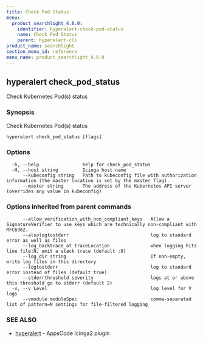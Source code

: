 ```yaml
---
title: Check Pod Status
menu:
  product_searchlight_4.0.0:
    identifier: hyperalert-check-pod-status
    name: Check Pod Status
    parent: hyperalert-cli
product_name: searchlight
section_menu_id: reference
menu_name: product_searchlight_4.0.0
---
```

## hyperalert check_pod_status

Check Kubernetes Pod(s) status

### Synopsis

Check Kubernetes Pod(s) status

```
hyperalert check_pod_status [flags]
```

### Options

```
  -h, --help                help for check_pod_status
  -H, --host string         Icinga host name
      --kubeconfig string   Path to kubeconfig file with authorization information (the master location is set by the master flag).
      --master string       The address of the Kubernetes API server (overrides any value in kubeconfig)
```

### Options inherited from parent commands

```
      --allow_verification_with_non_compliant_keys   Allow a SignatureVerifier to use keys which are technically non-compliant with RFC6962.
      --alsologtostderr                              log to standard error as well as files
      --log_backtrace_at traceLocation               when logging hits line file:N, emit a stack trace (default :0)
      --log_dir string                               If non-empty, write log files in this directory
      --logtostderr                                  log to standard error instead of files (default true)
      --stderrthreshold severity                     logs at or above this threshold go to stderr (default 2)
  -v, --v Level                                      log level for V logs
      --vmodule moduleSpec                           comma-separated list of pattern=N settings for file-filtered logging
```

### SEE ALSO

* [hyperalert](/docs/reference/hyperalert/hyperalert.md)	 - AppsCode Icinga2 plugin


